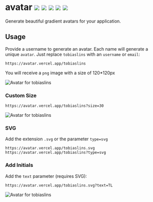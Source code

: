 # avatar ![](https://avatar.tobi.sh/avatar?size=20) ![](https://avatar.tobi.sh/1?size=20) ![](https://avatar.tobi.sh/github?size=20) ![](https://avatar.tobi.sh/love?size=20) ![](https://avatar.tobi.sh/node?size=20)

Generate beautiful gradient avatars for your application.

## Usage

Provide a username to generate an avatar. Each name will generate a unique `avatar`. Just replace `tobiaslins` with an `username` or `email`:

```
https://avatar.vercel.app/tobiaslins
```

You will receive a `png` image with a size of 120\*120px

![Avatar for tobiaslins](https://avatar.tobi.sh/tobiaslins)

### Custom Size

```
https://avatar.vercel.app/tobiaslins?size=30
```

![Avatar for tobiaslins](https://avatar.tobi.sh/tobiaslins?size=30)

### SVG

Add the extension `.svg` or the parameter `type=svg`

```
https://avatar.vercel.app/tobiaslins.svg
https://avatar.vercel.app/tobiaslins?type=svg
```

### Add Initials

Add the `text` parameter (requires SVG):

```
https://avatar.vercel.app/tobiaslins.svg?text=TL
```

![Avatar for tobiaslins](https://avatar.tobi.sh/tobiaslins.svg?text=TL)
